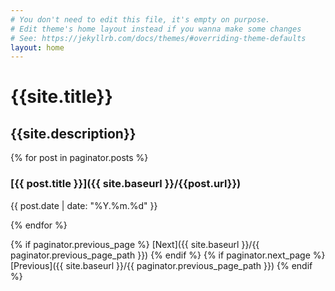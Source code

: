 ```yaml
---
# You don't need to edit this file, it's empty on purpose.
# Edit theme's home layout instead if you wanna make some changes
# See: https://jekyllrb.com/docs/themes/#overriding-theme-defaults
layout: home
---
```

# {{site.title}}

## {{site.description}}
{% for post in paginator.posts %}

### [{{ post.title }}]({{ site.baseurl }}/{{post.url}})
{{ post.date | date: "%Y.%m.%d" }}

{% endfor %}

{% if paginator.previous_page %}
[Next]({{ site.baseurl }}/{{ paginator.previous_page_path }})
{% endif %}
{% if paginator.next_page %}
[Previous]({{ site.baseurl }}/{{ paginator.previous_page_path }})
{% endif %}
